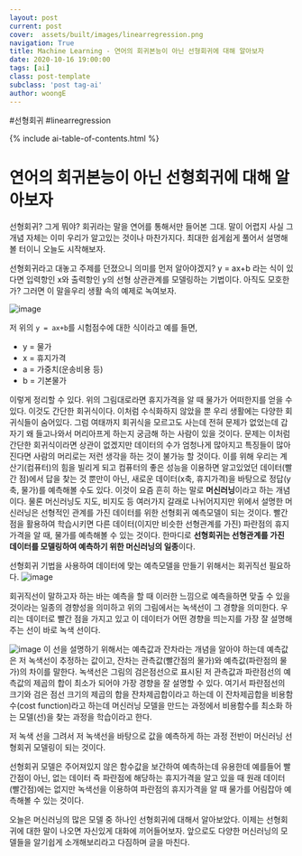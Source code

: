 ```yaml
---
layout: post
current: post
cover:  assets/built/images/linearregression.png
navigation: True
title: Machine Learning - 연어의 회귀본능이 아닌 선형회귀에 대해 알아보자
date: 2020-10-16 19:00:00
tags: [ai]
class: post-template
subclass: 'post tag-ai'
author: woongE
---
```

#선형회귀 #linearregression


{% include ai-table-of-contents.html %}

# 연어의 회귀본능이 아닌 선형회귀에 대해 알아보자

선형회귀? 그게 뭐야? 회귀라는 말을 연어를 통해서만 들어본 그대.
말이 어렵지 사실 그 개념 자체는 이미 우리가 알고있는 것이나 마찬가지다. 최대한 쉽게쉽게 풀어서 설명해볼 터이니
오늘도 시작해보자.

선형회귀라고 대놓고 주제를 던졌으니 의미를 먼저 알아야겠지?
y = ax+b 라는 식이 있다면 입력항인 x와 출력항인 y의 선형 상관관계를 모델링하는 기법이다. 
아직도 모호한가? 그러면 이 말을우리 생활 속의 예제로 녹여보자.

![image](https://user-images.githubusercontent.com/70134676/96222124-a1f41000-0fc6-11eb-8d00-94644528b877.png)


저 위의 `y = ax+b`를 시험점수에 대한 식이라고 예를 들면,
- y = 물가
- x = 휴지가격
- a = 가중치(운송비용 등)
- b = 기본물가

이렇게 정리할 수 있다.
위의 그림대로라면 휴지가격을 알 때 물가가 어떠한지를 얻을 수 있다.
이것도 간단한 회귀식이다. 이처럼 수식화하지 않았을 뿐 우리 생활에는 다양한 회귀식들이 숨어있다.
그럼 여태까지 회귀식을 모르고도 사는데 전혀 문제가 없었는데 갑자기 왜 들고나와서 머리아프게 하는지 궁금해 하는 사람이 있을 것이다.
문제는 이처럼 간단한 회귀식이라면 상관이 없겠지만 데이터의 수가 엄청나게 많아지고 특징들이 많아진다면 사람의 머리로는 저런 생각을 하는 것이 불가능 할 것이다. 이를 위해 우리는 계산기(컴퓨터)의 힘을 빌리게 되고 컴퓨터의 좋은 성능을 이용하면 알고있었던 데이터(빨간 점)에서 답을 찾는 것 뿐만이 아닌, 새로운 데이터(x축, 휴지가격)을 바탕으로 정답(y축, 물가)를 예측해볼 수도 있다.
이것이 요즘 흔히 하는 말로 **머신러닝**이라고 하는 개념이다.
물론 머신러닝도 지도, 비지도 등 여러가지 갈래로 나뉘어지지만 위에서 설명한 머신러닝은 선형적인 관계를 가진 데이터를 위한 선형회귀 예측모델이 되는 것이다. 빨간점을 활용하여 학습시키면 다른 데이터(이지만 비슷한 선형관계를 가진) 파란점의 휴지가격을 알 때, 물가를 예측해볼 수 있는 것이다. 
한마디로 **선형회귀는 선형관계를 가진 데이터를 모델링하여 예측하기 위한 머신러닝의 일종**이다.

선형회귀 기법을 사용하여 데이터에 맞는 예측모델을 만들기 위해서는 회귀직선 필요하다.
![image](https://user-images.githubusercontent.com/70134676/96222090-97397b00-0fc6-11eb-8bdf-47ef8c0e2a32.png)

회귀직선이 말하고자 하는 바는 예측을 할 때 이러한 느낌으로 예측을하면 맞출 수 있을것이라는 일종의 경향성을 의미하고 위의 그림에서는 녹색선이 그 경향을 의미한다.  우리는 데이터로 빨간 점을 가지고 있고 이 데이터가 어떤 경향을 띄는지를 가장 잘 설명해주는 선이 바로 녹색 선이다. 

![image](https://user-images.githubusercontent.com/70134676/96223864-9524eb80-0fc9-11eb-8a0c-ffbd1840ad96.png)
이 선을 설명하기 위해서는 예측값과 잔차라는 개념을 알아야 하는데 예측값은 저 녹색선이 추정하는 값이고, 잔차는 관측값(빨간점의 물가)와 예측값(파란점의 물가)의 차이를 말한다.
녹색선은 그림의 검은점선으로 표시된 저 관측값과 파란점선의 예측값의 제곱의 합이 최소가 되어야 가장 경향을 잘 설명할 수 있다.
여기서 파란점선의 크기와 검은 점선 크기의 제곱의 합을 잔차제곱합이라고 하는데 이 잔차제곱합을 비용함수(cost function)라고 하는데 머신러닝 모델을 만드는 과정에서 비용함수를 최소화 하는 모델(선)을 찾는 과정을 학습이라고 한다.

저 녹색 선을 그려서 저 녹색선을 바탕으로 값을 예측하게 하는 과정 전반이 머신러닝 선형회귀 모델링이 되는 것이다.

선형회귀 모델은 주어져있지 않은 함수값을 보간하여 예측하는데 유용한데 예를들어 빨간점이 아닌, 없는 데이터 즉 파란점에 해당하는 휴지가격을 알고 있을 때 원래 데이터(빨간점)에는 없지만 녹색선을 이용하여 파란점의 휴지가격을 알 때  물가를 어림잡아 예측해볼 수 있는 것이다.

오늘은 머신러닝의 많은 모델 중 하나인 선형회귀에 대해서 알아보았다. 이제는 선형회귀에 대한 말이 나오면 자신있게 대화에 끼어들어보자.
앞으로도 다양한 머신러닝의 모델들을 알기쉽게 소개해보리라고 다짐하며 글을 마친다.



